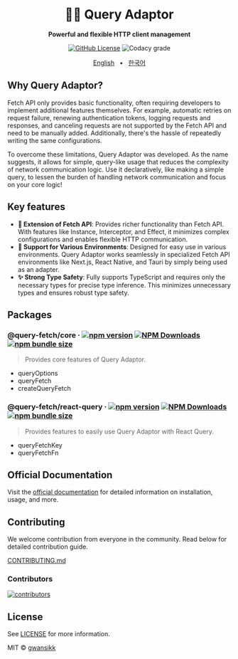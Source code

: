 <div align="center">

<h1>🔌🌐 Query Adaptor</h1>
<p><b>Powerful and flexible HTTP client management</b></p>

[![GitHub License](https://img.shields.io/github/license/gwansikk/query-fetch?labelColor=black&color=black)](https://github.com/gwansikk/query-fetch?tab=MIT-1-ov-file)
![Codacy grade](https://img.shields.io/codacy/grade/bf89208f2e9f4590832d09131dd207c2?logo=codacy&labelColor=black&color=black)

[English](https://github.com/gwansikk/query-fetch/blob/main/README.md)
&nbsp;&nbsp;•&nbsp;&nbsp;
[한국어](https://github.com/gwansikk/query-fetch/blob/main/README-ko_kr.md)

</div>

## Why Query Adaptor?

Fetch API only provides basic functionality, often requiring developers to implement additional features themselves. For example, automatic retries on request failure, renewing authentication tokens, logging requests and responses, and canceling requests are not supported by the Fetch API and need to be manually added. Additionally, there's the hassle of repeatedly writing the same configurations.

To overcome these limitations, Query Adaptor was developed. As the name suggests, it allows for simple, query-like usage that reduces the complexity of network communication logic. Use it declaratively, like making a simple query, to lessen the burden of handling network communication and focus on your core logic!

## Key features

- **🧰 Extension of Fetch API**: Provides richer functionality than Fetch API. With features like Instance, Interceptor, and Effect, it minimizes complex configurations and enables flexible HTTP communication.
- **🧩 Support for Various Environments**: Designed for easy use in various environments. Query Adaptor works seamlessly in specialized Fetch API environments like Next.js, React Native, and Tauri by simply being used as an adapter.
- **✨ Strong Type Safety**: Fully supports TypeScript and requires only the necessary types for precise type inference. This minimizes unnecessary types and ensures robust type safety.

## Packages

### @query-fetch/core &middot; [![npm version](https://img.shields.io/npm/v/@query-fetch/core?color=black&labelColor=black&logo=npm)](https://www.npmjs.com/package/@query-fetch/core) [![NPM Downloads](https://img.shields.io/npm/dt/%40query-fetch%2Fcore?labelColor=black&color=black)](https://www.npmjs.com/package/@query-fetch/core) [![npm bundle size](https://img.shields.io/bundlephobia/min/@query-fetch/core?color=black&labelColor=black)](https://bundlephobia.com/package/@query-fetch/core)

> Provides core features of Query Adaptor.

- queryOptions
- queryFetch
- createQueryFetch

### @query-fetch/react-query &middot; [![npm version](https://img.shields.io/npm/v/@query-fetch/react-query?color=black&labelColor=black&logo=npm)](https://www.npmjs.com/package/@query-fetch/react-query) [![NPM Downloads](https://img.shields.io/npm/dt/%40query-fetch%2Freact-query?labelColor=black&color=black)](https://www.npmjs.com/package/@query-fetch/react-query) [![npm bundle size](https://img.shields.io/bundlephobia/min/@query-fetch/react-query?color=black&labelColor=black)](https://bundlephobia.com/package/@query-fetch/react-query)

> Provides features to easily use Query Adaptor with React Query.

- queryFetchKey
- queryFetchFn

## Official Documentation

Visit the [official documentation](https://query-fetch.gwansik.dev) for detailed information on installation, usage, and more.

## Contributing

We welcome contribution from everyone in the community. Read below for detailed contribution guide.

[CONTRIBUTING.md](https://github.com/gwansikk/query-fetch/blob/main/CONTREIBUTING.md)

### Contributors

[![contributors](https://contrib.rocks/image?repo=gwansikk/query-fetch)](https://github.com/gwansikk/query-fetch/contributors)

## License

See [LICENSE](https://github.com/gwansikk/query-fetch/blob/main/LICENSE) for more information.

MIT © [gwansikk](https://github.com/gwansikk)
